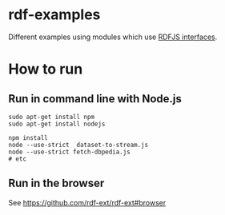 # rdf-examples

Different examples using modules which use [RDFJS interfaces](https://github.com/rdfjs/representation-task-force/).

# How to run

## Run in command line with Node.js

```shell
sudo apt-get install npm
sudo apt-get install nodejs

npm install
node --use-strict  dataset-to-stream.js
node --use-strict fetch-dbpedia.js
# etc
```

## Run in the browser

See https://github.com/rdf-ext/rdf-ext#browser

